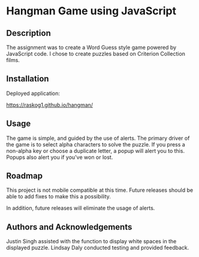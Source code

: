 # Hangman Game using JavaScript

## Description

The assignment was to create a Word Guess style game powered by JavaScript code. I chose to create puzzles based on Criterion Collection films.

## Installation

Deployed application:

https://raskog1.github.io/hangman/

## Usage

The game is simple, and guided by the use of alerts. The primary driver of the game is to select alpha characters to solve the puzzle. If you press a non-alpha key or choose a duplicate letter, a popup will alert you to this. Popups also alert you if you've won or lost.

## Roadmap

This project is not mobile compatible at this time. Future releases should be able to add fixes to make this a possibility.

In addition, future releases will eliminate the usage of alerts.

## Authors and Acknowledgements

Justin Singh assisted with the function to display white spaces in the displayed puzzle.
Lindsay Daly conducted testing and provided feedback.
